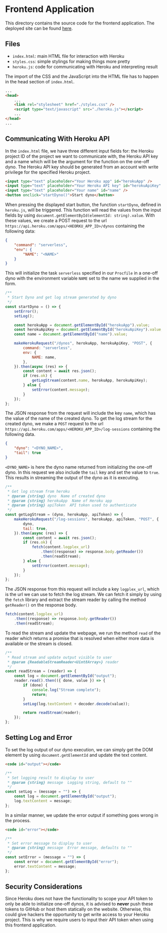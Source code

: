 # Frontend Application

This directory contains the source code for the frontend application. The deployed site can be found [here](https://felix-seifert.github.io/serverless-on-heroku/frontend/).

## Files

-   `index.html`: main HTML file for interaction with Heroku
-   `styles.css`: simple stylings for making things more pretty
-   `heroku.js`: code for communicating with Heroku and interpreting result

The import of the CSS and the JavaScript into the HTML file has to happen in the head section of `index.html`.

```html
...
<head>
    ...
    <link rel="stylesheet" href="./styles.css" />
    <script type="text/javascript" src="./heroku.js"></script>
    ...
</head>
...
```

## Communicating With Heroku API

In the `index.html` file, we have three different input fields for: the Heroku project ID of the project we want to communicate with, the Heroku API key and a name which will be the argument for the function on the one-off dyno. The Heroku API key should be generated from an account with write privilege for the specified Heroku project.

```html
<input type="text" placeholder="Your Heroku app" id="herokuApp" />
<input type="text" placeholder="Your Heroku API key" id="herokuApiKey" />
<input type="text" placeholder="Your name" id="name" />
<button onclick="startDyno()">Start dyno</button>
```

When pressing the displayed start button, the function `startDyno`, defined in `heroku.js`, will be triggered. This function will read the values from the input fields by using `document.getElementById(elementId: string).value`. With these values, we create a POST request to the url `https://api.heroku.com/apps/<HEORKU_APP_ID>/dynos` containing the following data:

```json
{
    "command": "serverless",
    "env": {
        "NAME": "<NAME>"
    }
}
```

This will initialize the task `serverless` specified in our `Procfile` in a one-off dyno with the environment variable `NAME` set to the name we supplied in the form.

```js
/**
 * Start Dyno and get log stream generated by dyno
 */
const startDyno = () => {
    setError();
    setLog();

    const herokuApp = document.getElementById("herokuApp").value;
    const herokuApiKey = document.getElementById("herokuApiKey").value;
    const name = document.getElementById("name").value;

    makeHerokuRequest("/dynos", herokuApp, herokuApiKey, "POST", {
        command: "serverless",
        env: {
            NAME: name,
        },
    }).then(async (res) => {
        const content = await res.json();
        if (res.ok) {
            getLogStream(content.name, herokuApp, herokuApiKey);
        } else {
            setError(content.message);
        }
    });
};
```

The JSON response from the request will include the key `name`, which has the value of the name of the created dyno. To get the log stream for the created dyno, we make a `POST` request to the url `https://api.heroku.com/apps/<HEROKU_APP_ID>/log-sessions` containing the following data.

```json
{
    "dyno": "<DYNO_NAME>",
    "tail": true
}
```

`<DYNO_NAME>` is here the dyno name returned from initializing the one-off dyno. In this request we also include the `tail` key and set the value to `true`. This results in streaming the output of the dyno as it is executing.

```js
/**
 * Get log stream from heroku
 * @param {string} dyno  Name of created dyno
 * @param {string} herokuApp  Name of Heroku app
 * @param {string} apiToken  API token used to authenticate
 */
const getLogStream = (dyno, herokuApp, apiToken) => {
    makeHerokuRequest("/log-sessions", herokuApp, apiToken, "POST", {
        dyno,
        tail: true,
    }).then(async (res) => {
        const content = await res.json();
        if (res.ok) {
            fetch(content.logplex_url)
                .then((response) => response.body.getReader())
                .then(readStream);
        } else {
            setError(content.message);
        }
    });
};
```

The JSON response from this request will include a key `logplex_url`, which is the url we can use to fetch the log stream. We can fetch it simply by using the `fetch` library and extract the stream reader by calling the method `getReader()` on the response body.

```js
fetch(content.logplex_url)
    .then((response) => response.body.getReader())
    .then(readStream);
```

To read the stream and update the webpage, we run the method `read` of the reader which returns a promise that is resolved when either more data is available or the stream is closed.

```js
/**
 * Read stream and update output visible to user
 * @param {ReadableStreamReader<Uint8Array>} reader
 */
const readStream = (reader) => {
    const log = document.getElementById("output");
    reader.read().then(({ done, value }) => {
        if (done) {
            console.log("Stream complete");
            return;
        }
        setLog(log.textContent + decoder.decode(value));

        return readStream(reader);
    });
};
```

## Setting Log and Error

To set the log output of our dyno execution, we can simply get the DOM element by using `document.getElementId` and update the text content.

```html
<code id="output"></code>
```

```js
/**
 * Set logging result to display to user
 * @param {string} message  Logging string, default to ""
 */
const setLog = (message = "") => {
    const log = document.getElementById("output");
    log.textContent = message;
};
```

In a similar manner, we update the error output if something goes wrong in the process.

```html
<code id="error"></code>
```

```js
/**
 * Set error message to display to user
 * @param {string} message  Error message, defaults to ""
 */
const setError = (message = "") => {
    const error = document.getElementById("error");
    error.textContent = message;
};
```

## Security Considerations

Since Heroku does not have the functionality to scope your API token to only be able to initialize one-off dynos, it is advised to **never** push these tokens to GitHub or host them statically on the website. Otherwise, this could give hackers the opportunity to get write access to your Heroku project. This is why we require users to input their API token when using this frontend application.
